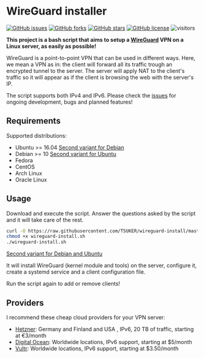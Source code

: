 # WireGuard installer
[![GitHub issues](https://img.shields.io/github/issues/TSUKER/wireguard-install)](https://github.com/TSUKER/wireguard-install/issues)
[![GitHub forks](https://img.shields.io/github/forks/TSUKER/wireguard-install)](https://github.com/TSUKER/wireguard-install/network)
[![GitHub stars](https://img.shields.io/github/stars/TSUKER/wireguard-install)](https://github.com/TSUKER/wireguard-install/stargazers)
[![GitHub license](https://img.shields.io/github/license/TSUKER/wireguard-install)](https://github.com/TSUKER/wireguard-install)
![visitors](https://visitor-badge.glitch.me/badge?page_id=TSUKER.wireguard-install)


**This project is a bash script that aims to setup a [WireGuard](https://www.wireguard.com/) VPN on a Linux server, as easily as possible!**

WireGuard is a point-to-point VPN that can be used in different ways. Here, we mean a VPN as in: the client will forward all its traffic trough an encrypted tunnel to the server.
The server will apply NAT to the client's traffic so it will appear as if the client is browsing the web with the server's IP.

The script supports both IPv4 and IPv6. Please check the [issues](https://github.com/TSUKER/wireguard-install/issues) for ongoing development, bugs and planned features!


## Requirements

Supported distributions:

- Ubuntu >= 16.04 [Second variant for Debian](https://github.com/TSUKER/wireguard-install/blob/master/debian/README.md)
- Debian >= 10 [Second variant for Ubuntu](https://github.com/TSUKER/wireguard-install/blob/master/debian/README.md)
- Fedora
- CentOS
- Arch Linux
- Oracle Linux

## Usage

Download and execute the script. Answer the questions asked by the script and it will take care of the rest.

```bash
curl -O https://raw.githubusercontent.com/TSUKER/wireguard-install/master/wireguard-install.sh
chmod +x wireguard-install.sh
./wireguard-install.sh
```
[Second variant for Debian and Ubuntu](https://github.com/TSUKER/wireguard-install/blob/master/debian/README.md)

It will install WireGuard (kernel module and tools) on the server, configure it, create a systemd service and a client configuration file.

Run the script again to add or remove clients!

## Providers

I recommend these cheap cloud providers for your VPN server:
- [Hetzner](https://hetzner.cloud/?ref=Txj9RI7g08TN): Germany and Finland and USA , IPv6, 20 TB of traffic, starting at €3/month
- [Digital Ocean](https://m.do.co/c/1a7411d7a9a1): Worldwide locations, IPv6 support, starting at \$5/month
- [Vultr](https://www.vultr.com/?ref=8813484): Worldwide locations, IPv6 support, starting at \$3.50/month
